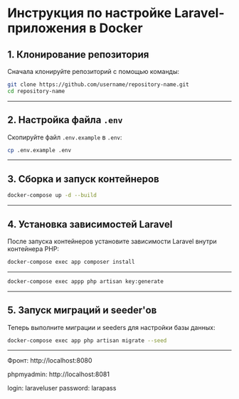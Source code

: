 # Инструкция по настройке Laravel-приложения в Docker

## 1. Клонирование репозитория
Сначала клонируйте репозиторий с помощью команды:

```bash
git clone https://github.com/username/repository-name.git
cd repository-name
```

---

## 2. Настройка файла `.env`
Скопируйте файл `.env.example` в `.env`:

```bash
cp .env.example .env
```

---

## 3. Сборка и запуск контейнеров
```bash
docker-compose up -d --build
```

---

## 4. Установка зависимостей Laravel
После запуска контейнеров установите зависимости Laravel внутри контейнера PHP:

```bash
docker-compose exec app composer install
```

---

```bash
docker-compose exec appp php artisan key:generate
```

---

## 5. Запуск миграций и seeder'ов
Теперь выполните миграции и seeders для настройки базы данных:

```bash
docker-compose exec app php artisan migrate --seed
```

---


Фронт: http://localhost:8080


phpmyadmin: http://localhost:8081

login: laraveluser
password: larapass


